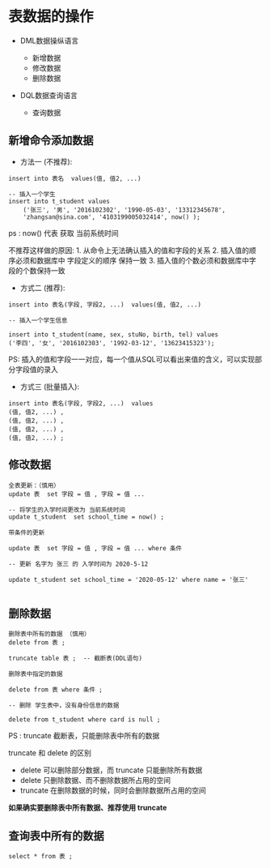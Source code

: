 # 表数据的操作 

- DML数据操纵语言
   - 新增数据
   - 修改数据
   - 删除数据

- DQL数据查询语言
   - 查询数据

## 新增命令添加数据

- 方法一 (不推荐):

```
insert into 表名  values(值, 值2, ...)

-- 插入一个学生
insert into t_student values
	('张三', '男', '2016102302', '1990-05-03', '13312345678', 
	'zhangsan@sina.com', '4103199005032414', now() );

```
ps : now() 代表 获取 当前系统时间 

不推荐这样做的原因: 
	1. 从命令上无法确认插入的值和字段的关系
	2. 插入值的顺序必须和数据库中 字段定义的顺序 保持一致
	3. 插入值的个数必须和数据库中字段的个数保持一致


- 方式二 (推荐):

```
insert into 表名(字段, 字段2, ...)  values(值, 值2, ...)

-- 插入一个学生信息

insert into t_student(name, sex, stuNo, birth, tel) values
('李四', '女', '2016102303', '1992-03-12', '13623415323');

```

PS: 插入的值和字段一一对应，每一个值从SQL可以看出来值的含义，可以实现部分字段值的录入

- 方式三 (批量插入):

```
insert into 表名(字段, 字段2, ...)  values
(值, 值2, ...) ,
(值, 值2, ...) ,
(值, 值2, ...) ,
(值, 值2, ...) ;
```

## 修改数据

```
全表更新：（慎用）
update 表  set 字段 = 值 , 字段 = 值 ...

-- 将学生的入学时间更改为 当前系统时间 
update t_student  set school_time = now() ;

带条件的更新

update 表  set 字段 = 值 , 字段 = 值 ... where 条件

-- 更新 名字为 张三 的 入学时间为 2020-5-12

update t_student set school_time = '2020-05-12' where name = '张三'


```

## 删除数据


```
删除表中所有的数据 （慎用）
delete from 表 ;

truncate table 表 ;  -- 截断表(DDL语句)

删除表中指定的数据 

delete from 表 where 条件 ;

-- 删除 学生表中，没有身份信息的数据

delete from t_student where card is null ;

```

PS : truncate 截断表，只能删除表中所有的数据

truncate 和 delete 的区别

- delete 可以删除部分数据，而 truncate 只能删除所有数据
- delete 只删除数据、而不删除数据所占用的空间
- truncate 在删除数据的时候，同时会删除数据所占用的空间

**如果确实要删除表中所有数据、推荐使用 truncate**



## 查询表中所有的数据

```
select * from 表 ;
```